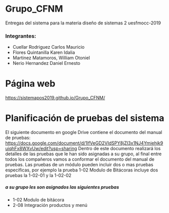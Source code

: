 # Grupo_CFNM
Entregas  del sistema para la materia diseño de sistemas 2 uesfmocc-2019 

### Integrantes:
- Cuellar Rodriguez Carlos Mauricio
- Flores Quintanilla Karen Idalia
- Martinez Matamoros, William Otoniel
- Nerio Hernandez Daniel Ernesto

# Página web

https://sistemapos2019.github.io/Grupo_CFNM/

# Planificación de pruebas del sistema
El siguiente documento en google Drive contiene el documento del manual de pruebas: 
https://docs.google.com/document/d/1lfVeGD2VIdSPY8jZI3x1NJ4Ymiehjk9uiqhFx8WXvUw/edit?usp=sharing
Dentro de este documento realizará los detalles de las pruebas que le han sido asignadas a su grupo, al final entre todos los compañeros vamos a conformar el documento del manual de pruebas. Las pruebas de un módulo pueden incluir dos o mas pruebas especificas, por ejemplo la prueba 1-02 Modulo de Bitácoras incluye dos pruebas la 1-02-01 y la 1-02-02


##### a su grupo les son asignados las siguientes pruebas
* 1-02 Modulo de bitácora
* 2-08 Integración productos y menú
